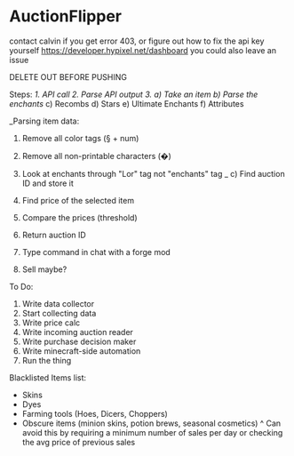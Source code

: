 # AuctionFlipper
contact calvin if you get error 403, or figure out how to fix the api key yourself https://developer.hypixel.net/dashboard
you could also leave an issue

DELETE OUT BEFORE PUSHING

Steps:
_1. API call_
_2. Parse API output_
_3. a) Take an item
   b) Parse the enchants_
   c) Recombs
   d) Stars
   e) Ultimate Enchants
   f) Attributes

_Parsing item data:
1. Remove all color tags (§ + num)
2. Remove all non-printable characters (�)
3. Look at enchants through "Lor" tag not "enchants" tag
_
   c) Find auction ID and store it
   
5. Find price of the selected item
6. Compare the prices (threshold)
7. Return auction ID
8. Type command in chat with a forge mod
9. Sell maybe?

To Do:
1. Write data collector
2. Start collecting data
3. Write price calc
4. Write incoming auction reader
5. Write purchase decision maker
6. Write minecraft-side automation
7. Run the thing

Blacklisted Items list:
- Skins
- Dyes
- Farming tools (Hoes, Dicers, Choppers)
- Obscure items (minion skins, potion brews, seasonal cosmetics)
^ Can avoid this by requiring a minimum number of sales per day or checking the avg price of previous sales
